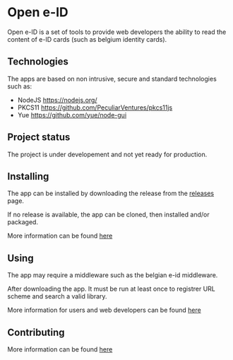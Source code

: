 # Open e-ID

Open e-ID is a set of tools to provide web developers the ability to read the content of e-ID cards (such as belgium identity cards).

## Technologies

The apps are based on non intrusive, secure and standard technologies such as:

* NodeJS https://nodejs.org/
* PKCS11 https://github.com/PeculiarVentures/pkcs11js
* Yue https://github.com/yue/node-gui

## Project status

The project is under developement and not yet ready for production.

## Installing

The app can be installed by downloading the release from the [releases](https://github.com/e-id/e-id/releases) page.

If no release is available, the app can be cloned, then installed and/or packaged.

More information can be found [here](INSTALL.md)

## Using

The app may require a middleware such as the belgian e-id middleware.

After downloading the app. It must be run at least once to registrer URL scheme and search a valid library.

More information for users and web developers can be found [here](USING.md)

## Contributing

More information can be found [here](CONTRIB.md)
